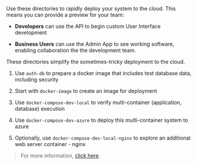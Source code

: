 Use these directories to rapidly deploy your system to the cloud.  This means you can provide a preview for your team:

* **Developers** can use the API to begin custom User Interface development

* **Business Users** can use the Admin App to see working software, enabling collaboration the the development team.

These directories simplify the sometimes-tricky deployment to the cloud. 

1. Use `auth-db` to prepare a docker image that includes test database data, including security

2. Start with `docker-image` to create an image for deployment

3. Use `docker-compose-dev-local` to verify multi-container (application, database) execution

4. Use `docker-compose-dev-azure` to deploy this multi-container system to azure

5. Optionally, use `docker-compose-dev-local-nginx` to explore an additional web server container - nginx

> For more information, [click here](https://apilogicserver.github.io/Docs/DevOps-Containers-Deploy-Multi/).